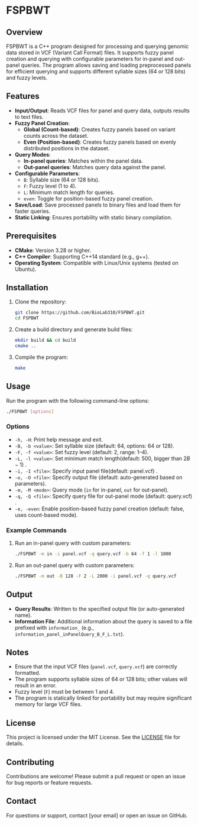 
# FSPBWT

## Overview
FSPBWT is a C++ program designed for processing and querying genomic data stored in VCF (Variant Call Format) files. It supports fuzzy panel creation and querying with configurable parameters for in-panel and out-panel queries. The program allows saving and loading preprocessed panels for efficient querying and supports different syllable sizes (64 or 128 bits) and fuzzy levels.

## Features
- **Input/Output**: Reads VCF files for panel and query data, outputs results to text files.
- **Fuzzy Panel Creation**: 
  - **Global (Count-based)**: Creates fuzzy panels based on variant counts across the dataset.
  - **Even (Position-based)**: Creates fuzzy panels based on evenly distributed positions in the dataset.
- **Query Modes**: 
  - **In-panel queries**: Matches within the panel data.
  - **Out-panel queries**: Matches query data against the panel.
- **Configurable Parameters**:
  - `B`: Syllable size (64 or 128 bits).
  - `F`: Fuzzy level (1 to 4).
  - `L`: Minimum match length for queries.
  - `even`: Toggle for position-based fuzzy panel creation.
- **Save/Load**: Save processed panels to binary files and load them for faster queries.
- **Static Linking**: Ensures portability with static binary compilation.

## Prerequisites
- **CMake**: Version 3.28 or higher.
- **C++ Compiler**: Supporting C++14 standard (e.g., g++).
- **Operating System**: Compatible with Linux/Unix systems (tested on Ubuntu).

## Installation
1. Clone the repository:
   ```bash
   git clone https://github.com/BioLab310/FSPBWT.git
   cd FSPBWT
   ```
2. Create a build directory and generate build files:
   ```bash
   mkdir build && cd build
   cmake ..
   ```
3. Compile the program:
   ```bash
   make
   ```

## Usage
Run the program with the following command-line options:
```bash
./FSPBWT [options]
```

### Options
- `-h, -H`: Print help message and exit.
- `-B, -b <value>`: Set syllable size (default: 64, options: 64 or 128).
- `-F, -f <value>`: Set fuzzy level (default: 2, range: 1–4).
- `-L, -l <value>`: Set minimum match length(default: 500, bigger than $2B-1$) .
- `-i, -I <file>`: Specify input panel file(default: panel.vcf) .
- `-o, -O <file>`: Specify output file (default: auto-generated based on parameters).
- `-m, -M <mode>`: Query mode (`in` for in-panel, `out` for out-panel).
- `-q, -Q <file>`: Specify query file for out-panel mode (default: query.vcf) .
- `-e, -even`: Enable position-based fuzzy panel creation (default: false, uses count-based mode).

### Example Commands
1. Run an in-panel query with custom parameters:
   ```bash
   ./FSPBWT -m in -i panel.vcf -q query.vcf -b 64 -f 1 -l 1000
   ```
2. Run an out-panel query with custom parameters:
   ```bash
   ./FSPBWT -m out -B 128 -F 2 -L 2000 -i panel.vcf -q query.vcf 
   ```

## Output
- **Query Results**: Written to the specified output file (or auto-generated name).
- **Information File**: Additional information about the query is saved to a file prefixed with `information_` (e.g., `information_panel_inPanelQuery_B_F_L.txt`).

## Notes
- Ensure that the input VCF files (`panel.vcf`, `query.vcf`) are correctly formatted.
- The program supports syllable sizes of 64 or 128 bits; other values will result in an error.
- Fuzzy level (`F`) must be between 1 and 4.
- The program is statically linked for portability but may require significant memory for large VCF files.

## License
This project is licensed under the MIT License. See the [LICENSE](LICENSE) file for details.

## Contributing
Contributions are welcome! Please submit a pull request or open an issue for bug reports or feature requests.

## Contact
For questions or support, contact [your email] or open an issue on GitHub.
